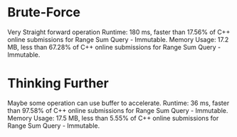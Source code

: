 # Brute-Force
Very Straight forward operation
Runtime: 180 ms, faster than 17.56% of C++ online submissions for Range Sum Query - Immutable.
Memory Usage: 17.2 MB, less than 67.28% of C++ online submissions for Range Sum Query - Immutable.

# Thinking Further
Maybe some operation can use buffer to accelerate.
Runtime: 36 ms, faster than 97.58% of C++ online submissions for Range Sum Query - Immutable.
Memory Usage: 17.5 MB, less than 5.55% of C++ online submissions for Range Sum Query - Immutable.
